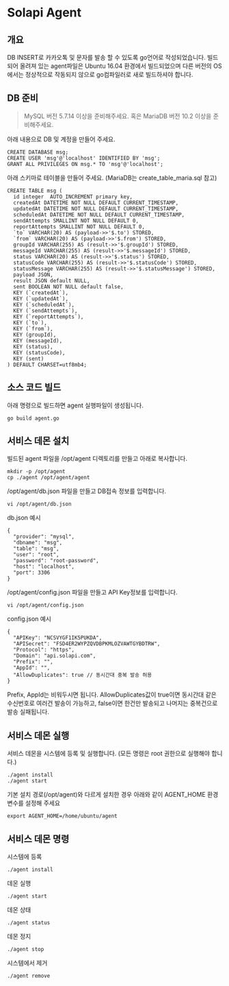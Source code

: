 # Solapi Agent

## 개요
DB INSERT로 카카오톡 및 문자를 발송 할 수 있도록 go언어로 작성되었습니다.
빌드되어 올려져 있는 agent파일은 Ubuntu 16.04 환경에서 빌드되었으며 다른 버전의 OS에서는 정상적으로 작동되지 않으로 go컴파일러로 새로 빌드하셔야 합니다.

## DB 준비
> MySQL 버전 5.7.14 이상을 준비해주세요.
> 혹은 MariaDB 버전 10.2 이상을 준비해주세요.

아래 내용으로 DB 및 계정을 만들어 주세요.
```
CREATE DATABASE msg;
CREATE USER 'msg'@'localhost' IDENTIFIED BY 'msg';
GRANT ALL PRIVILEGES ON msg.* TO 'msg'@'localhost';
```
아래 스키마로 테이블을 만들어 주세요. (MariaDB는 create_table_maria.sql 참고)
```
CREATE TABLE msg (
  id integer  AUTO_INCREMENT primary key,
  createdAt DATETIME NOT NULL DEFAULT CURRENT_TIMESTAMP,
  updatedAt DATETIME NOT NULL DEFAULT CURRENT_TIMESTAMP,
  scheduledAt DATETIME NOT NULL DEFAULT CURRENT_TIMESTAMP,
  sendAttempts SMALLINT NOT NULL DEFAULT 0,
  reportAttempts SMALLINT NOT NULL DEFAULT 0,
  `to` VARCHAR(20) AS (payload->>'$.to') STORED,
  `from` VARCHAR(20) AS (payload->>'$.from') STORED,
  groupId VARCHAR(255) AS (result->>'$.groupId') STORED,
  messageId VARCHAR(255) AS (result->>'$.messageId') STORED,
  status VARCHAR(20) AS (result->>'$.status') STORED,
  statusCode VARCHAR(255) AS (result->>'$.statusCode') STORED,
  statusMessage VARCHAR(255) AS (result->>'$.statusMessage') STORED,
  payload JSON,
  result JSON default NULL,
  sent BOOLEAN NOT NULL default false,
  KEY (`createdAt`),
  KEY (`updatedAt`),
  KEY (`scheduledAt`),
  KEY (`sendAttempts`),
  KEY (`reportAttempts`),
  KEY (`to`),
  KEY (`from`),
  KEY (groupId),
  KEY (messageId),
  KEY (status),
  KEY (statusCode),
  KEY (sent)
) DEFAULT CHARSET=utf8mb4;
```

## 소스 코드 빌드
아래 명령으로 빌드하면 agent 실행파일이 생성됩니다.
```
go build agent.go
```

## 서비스 데몬 설치

빌드된 agent 파일을 /opt/agent 디렉토리를 만들고 아래로 복사합니다.
```
mkdir -p /opt/agent
cp ./agent /opt/agent/agent
```

/opt/agent/db.json 파일을 만들고 DB접속 정보를 입력합니다.
```
vi /opt/agent/db.json
```
db.json 예시
```
{
  "provider": "mysql",
  "dbname": "msg",
  "table": "msg",
  "user": "root",
  "password": "root-password",
  "host": "localhost",
  "port": 3306
}
```

/opt/agent/config.json 파일을 만들고 API Key정보를 입력합니다.
```
vi /opt/agent/config.json
```
config.json 예시
```
{
  "APIKey": "NCSVYGF1IK5PUKDA",
  "APISecret": "FSD4ER2WYPZQVDBPKMLOZVAWTGYBDTRW",
  "Protocol": "https",
  "Domain": "api.solapi.com",
  "Prefix": "",
  "AppId": "",
  "AllowDuplicates": true // 동시간대 중복 발송 허용
}
```
Prefix, AppId는 비워두시면 됩니다.
AllowDuplicates값이 true이면 동시간대 같은 수신번호로 여러건 발송이 가능하고, false이면 한건만 발송되고 나머지는 중복건으로 발송 실패됩니다.

## 서비스 데몬 실행
서비스 데몬을 시스템에 등록 및 실행합니다. (모든 명령은 root 권한으로 실행해야 합니다.)
```
./agent install
./agent start
```

기본 설치 경로(/opt/agent)와 다르게 설치한 경우 아래와 같이 AGENT_HOME 환경변수를 설정해 주세요
```
export AGENT_HOME=/home/ubuntu/agent
```

## 서비스 데몬 명령
시스템에 등록
```
./agent install
```

데몬 실행
```
./agent start
```

데몬 상태
```
./agent status
```

데몬 정지
```
./agent stop
```

시스템에서 제거
```
./agent remove
```
